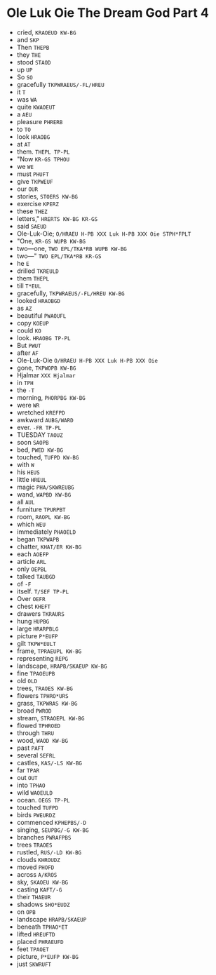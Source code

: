 # Ole Luk Oie The Dream God Part 4

* cried, `KRAOEUD KW-BG`
* and `SKP`
* Then `THEPB`
* they `THE`
* stood `STAOD`
* up `UP`
* So `SO`
* gracefully `TKPWRAEUS/-FL/HREU`
* it `T`
* was `WA`
* quite `KWAOEUT`
* a `AEU`
* pleasure `PHRERB`
* to `TO`
* look `HRAOBG`
* at `AT`
* them. `THEPL TP-PL`
* "Now `KR-GS TPHOU`
* we `WE`
* must `PHUFT`
* give `TKPWEUF`
* our `OUR`
* stories, `STOERS KW-BG`
* exercise `KPERZ`
* these `THEZ`
* letters," `HRERTS KW-BG KR-GS`
* said `SAEUD`
* Ole-Luk-Oie; `O/HRAEU H-PB XXX Luk H-PB XXX Oie STPH*FPLT`
* "One, `KR-GS WUPB KW-BG`
* two—one, `TWO EPL/TKA*RB WUPB KW-BG`
* two—" `TWO EPL/TKA*RB KR-GS`
* he `E`
* drilled `TKREULD`
* them `THEPL`
* till `T*EUL`
* gracefully, `TKPWRAEUS/-FL/HREU KW-BG`
* looked `HRAOBGD`
* as `AZ`
* beautiful `PWAOUFL`
* copy `KOEUP`
* could `KO`
* look. `HRAOBG TP-PL`
* But `PWUT`
* after `AF`
* Ole-Luk-Oie `O/HRAEU H-PB XXX Luk H-PB XXX Oie`
* gone, `TKPWOPB KW-BG`
* Hjalmar `XXX Hjalmar`
* in `TPH`
* the `-T`
* morning, `PHORPBG KW-BG`
* were `WR`
* wretched `KREFPD`
* awkward `AUBG/WARD`
* ever. `-FR TP-PL`
* TUESDAY `TAOUZ`
* soon `SAOPB`
* bed, `PWED KW-BG`
* touched, `TUFPD KW-BG`
* with `W`
* his `HEUS`
* little `HREUL`
* magic `PHA/SKWREUBG`
* wand, `WAPBD KW-BG`
* all `AUL`
* furniture `TPURPBT`
* room, `RAOPL KW-BG`
* which `WEU`
* immediately `PHAOELD`
* began `TKPWAPB`
* chatter, `KHAT/ER KW-BG`
* each `AOEFP`
* article `ARL`
* only `OEPBL`
* talked `TAUBGD`
* of `-F`
* itself. `T/SEF TP-PL`
* Over `OEFR`
* chest `KHEFT`
* drawers `TKRAURS`
* hung `HUPBG`
* large `HRARPBLG`
* picture `P*EUFP`
* gilt `TKPW*EULT`
* frame, `TPRAEUPL KW-BG`
* representing `REPG`
* landscape, `HRAPB/SKAEUP KW-BG`
* fine `TPAOEUPB`
* old `OLD`
* trees, `TRAOES KW-BG`
* flowers `TPHRO*URS`
* grass, `TKPWRAS KW-BG`
* broad `PWROD`
* stream, `STRAOEPL KW-BG`
* flowed `TPHROED`
* through `THRU`
* wood, `WAOD KW-BG`
* past `PAFT`
* several `SEFRL`
* castles, `KAS/-LS KW-BG`
* far `TPAR`
* out `OUT`
* into `TPHAO`
* wild `WAOEULD`
* ocean. `OEGS TP-PL`
* touched `TUFPD`
* birds `PWEURDZ`
* commenced `KPHEPBS/-D`
* singing, `SEUPBG/-G KW-BG`
* branches `PWRAFPBS`
* trees `TRAOES`
* rustled, `RUS/-LD KW-BG`
* clouds `KHROUDZ`
* moved `PHOFD`
* across `A/KROS`
* sky, `SKAOEU KW-BG`
* casting `KAFT/-G`
* their `THAEUR`
* shadows `SHO*EUDZ`
* on `OPB`
* landscape `HRAPB/SKAEUP`
* beneath `TPHAO*ET`
* lifted `HREUFTD`
* placed `PHRAEUFD`
* feet `TPAOET`
* picture, `P*EUFP KW-BG`
* just `SKWRUFT`
